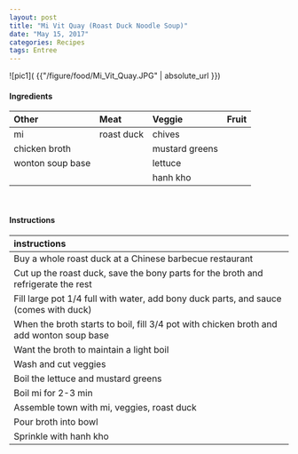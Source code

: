 ```yaml
---
layout: post
title: "Mi Vit Quay (Roast Duck Noodle Soup)"
date: "May 15, 2017"
categories: Recipes
tags: Entree
---
```




![pic1]( {{"/figure/food/Mi_Vit_Quay.JPG" | absolute_url }})




#### Ingredients

<table class = "presenttab">
 <thead>
  <tr>
   <th style="text-align:left;"> Other </th>
   <th style="text-align:left;"> Meat </th>
   <th style="text-align:left;"> Veggie </th>
   <th style="text-align:left;"> Fruit </th>
  </tr>
 </thead>
<tbody>
  <tr>
   <td style="text-align:left;"> mi </td>
   <td style="text-align:left;"> roast duck </td>
   <td style="text-align:left;"> chives </td>
   <td style="text-align:left;">  </td>
  </tr>
  <tr>
   <td style="text-align:left;"> chicken broth </td>
   <td style="text-align:left;">  </td>
   <td style="text-align:left;"> mustard greens </td>
   <td style="text-align:left;">  </td>
  </tr>
  <tr>
   <td style="text-align:left;"> wonton soup base </td>
   <td style="text-align:left;">  </td>
   <td style="text-align:left;"> lettuce </td>
   <td style="text-align:left;">  </td>
  </tr>
  <tr>
   <td style="text-align:left;">  </td>
   <td style="text-align:left;">  </td>
   <td style="text-align:left;"> hanh kho </td>
   <td style="text-align:left;">  </td>
  </tr>
</tbody>
</table>

<br>

#### Instructions

<table class = "presenttabnoh">
 <thead>
  <tr>
   <th style="text-align:left;"> instructions </th>
  </tr>
 </thead>
<tbody>
  <tr>
   <td style="text-align:left;"> Buy a whole roast duck at a Chinese barbecue restaurant </td>
  </tr>
  <tr>
   <td style="text-align:left;"> Cut up the roast duck, save the bony parts for the broth and refrigerate the rest </td>
  </tr>
  <tr>
   <td style="text-align:left;"> Fill large pot 1/4 full with water, add bony duck parts, and sauce (comes with duck) </td>
  </tr>
  <tr>
   <td style="text-align:left;"> When the broth starts to boil, fill 3/4 pot with chicken broth and add wonton soup base </td>
  </tr>
  <tr>
   <td style="text-align:left;"> Want the broth to maintain a light boil </td>
  </tr>
  <tr>
   <td style="text-align:left;"> Wash and cut veggies </td>
  </tr>
  <tr>
   <td style="text-align:left;"> Boil the lettuce and mustard greens </td>
  </tr>
  <tr>
   <td style="text-align:left;"> Boil mi for 2-3 min </td>
  </tr>
  <tr>
   <td style="text-align:left;"> Assemble town with mi, veggies, roast duck </td>
  </tr>
  <tr>
   <td style="text-align:left;"> Pour broth into bowl </td>
  </tr>
  <tr>
   <td style="text-align:left;"> Sprinkle with hanh kho </td>
  </tr>
</tbody>
</table>

